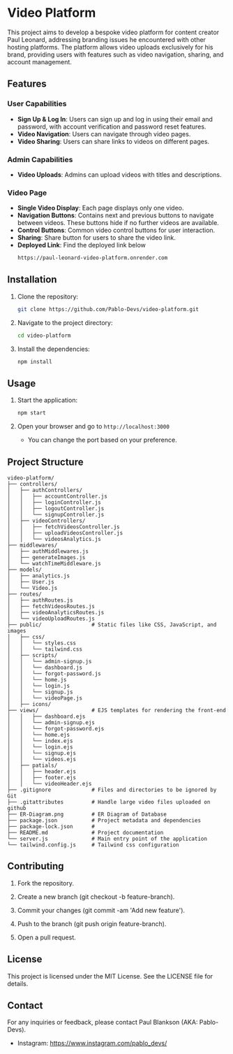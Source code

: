 # Video Platform

This project aims to develop a bespoke video platform for content creator Paul Leonard, addressing branding issues he encountered with other hosting platforms. The platform allows video uploads exclusively for his brand, providing users with features such as video navigation, sharing, and account management.

## Features

### User Capabilities
- **Sign Up & Log In**: Users can sign up and log in using their email and password, with account verification and password reset features.
- **Video Navigation**: Users can navigate through video pages.
- **Video Sharing**: Users can share links to videos on different pages.

### Admin Capabilities
- **Video Uploads**: Admins can upload videos with titles and descriptions.

### Video Page
- **Single Video Display**: Each page displays only one video.
- **Navigation Buttons**: Contains next and previous buttons to navigate between videos. These buttons hide if no further videos are available.
- **Control Buttons**: Common video control buttons for user interaction.
- **Sharing**: Share button for users to share the video link.
- **Deployed Link**: Find the deployed link below
    ```sh
    https://paul-leonard-video-platform.onrender.com
    ```

## Installation

1. Clone the repository:
    ```sh
    git clone https://github.com/Pablo-Devs/video-platform.git
    ```

2. Navigate to the project directory:
    ```sh
    cd video-platform
    ```

3. Install the dependencies:
    ```sh
    npm install
    ```

## Usage 

1. Start the application:
    ```sh
    npm start
    ```

2. Open your browser and go to `http://localhost:3000`
    - You can change the port based on your preference.

## Project Structure

```plaintext
video-platform/
├── controllers/
│   ├── authControllers/
│   │   ├── accountController.js
│   │   ├── loginController.js
│   │   ├── logoutController.js
│   │   └── signupController.js
│   ├── videoControllers/
│   │   ├── fetchVideosController.js
│   │   ├── uploadVideosController.js
│   │   └── videosAnalytics.js
├── middlewares/
│   ├── authMiddlewares.js
│   ├── generateImages.js
│   └── watchTimeMiddleware.js
├── models/
│   ├── analytics.js
│   ├── User.js
│   └── Video.js
├── routes/
│   ├── authRoutes.js
│   ├── fetchVideosRoutes.js
│   ├── videoAnalyticsRoutes.js
│   └── videoUploadRoutes.js
├── public/                # Static files like CSS, JavaScript, and images
│   ├── css/
│   │   └── styles.css
│   │   └── tailwind.css
│   ├── scripts/
│   │   └── admin-signup.js
│   │   └── dashboard.js
│   │   └── forgot-password.js
│   │   └── home.js
│   │   └── login.js
│   │   └── signup.js
│   │   └── videoPage.js
│   ├── icons/
├── views/                 # EJS templates for rendering the front-end
│   │   ├── dashboard.ejs
│   │   └── admin-signup.ejs
│   │   └── forgot-password.ejs
│   │   └── home.ejs
│   │   └── index.ejs
│   │   └── login.ejs
│   │   └── signup.ejs
│   │   └── videos.ejs
│   ├── patials/
│   │   ├── header.ejs
│   │   ├── footer.ejs
│   │   └── videoHeader.ejs
├── .gitignore             # Files and directories to be ignored by Git
├── .gitattributes         # Handle large video files uploaded on github
├── ER-Diagram.png         # ER Diagram of Database
├── package.json           # Project metadata and dependencies
├── package-lock.json      #
├── README.md              # Project documentation
└── server.js              # Main entry point of the application
└── tailwind.config.js     # Tailwind css configuration
```

## Contributing

1. Fork the repository.

2. Create a new branch (git checkout -b feature-branch).

3. Commit your changes (git commit -am 'Add new feature').

4. Push to the branch (git push origin feature-branch).

5. Open a pull request.

## License

This project is licensed under the MIT License. See the LICENSE file for details.

## Contact

For any inquiries or feedback, please contact Paul Blankson (AKA: Pablo-Devs).

- Instagram: https://www.instagram.com/pablo_devs/